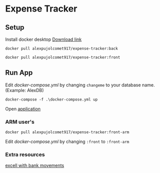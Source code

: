 # Expense Tracker

## Setup

Install docker desktop [Download link](https://desktop.docker.com/win/main/amd64/Docker%20Desktop%20Installer.exe)

`docker pull alexpujolcomet917/expense-tracker:back`

`docker pull alexpujolcomet917/expense-tracker:front`

## Run App

Edit *docker-compose.yml* by changing `changeme` to your database name. (Example: AlexDB)

`docker-compose -f .\docker-compose.yml up`

Open [application](http://localhost:3000/)


### ARM user's

`docker pull alexpujolcomet917/expense-tracker:front-arm`

Edit *docker-compose.yml* by changing `:front` to `:front-arm`


### Extra resources
[excell with bank movements](https://docs.google.com/spreadsheets/d/1-8L_fA8xpOU24aJi4RckAZ0T0FP_p_s9/edit?usp=sharing&ouid=109836800309591523741&rtpof=true&sd=true)
